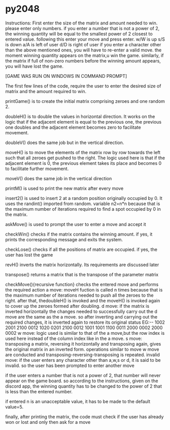 # py2048
Instructions: First enter the size of the matrix and amount needed to win. please enter only numbers.
if you enter a number that is not a power of 2, the winning quantity will be equal to the smallest power of 2 closest to entered value.
following this enter your move and press enter. 
w/W is up
s/S is down
a/A is left of user
d/D is right of user
if you enter a character other than the above mentioned ones, you will have to re-enter a valid move.
the moment winning quantity appears on the matrix,u win the game.
similarly, if the matrix if full of non-zero numbers before the winning amount appears, you will have lost the game.

[GAME WAS RUN ON WINDOWS IN COMMAND PROMPT]

The first few lines of the code, require the user to enter the desired size of matrix and the amount required to win.

printGame() is to create the initial matrix comprising zeroes and one random 2.

doubleH() is to double the values in horizontal direction. It works on the logic that if the adjacent element is equal to the previous one,
the previous one doubles and the adjacent element becomes zero to facilitate movement.

doubleV() does the same job but in the vertical direction.

moveH() is to move the elements of the matrix row by row towards the left such that all zeroes get pushed to the right. The logic used
here is that if the adjacent element is 0, the previous element takes its place and becomes 0 to facilitate further movement.

moveV() does the same job in the vertical direction

printM() is used to print the new matrix after every move

insert2() is used to insert 2 at a random position originally occupied by 0. It uses the randint() imported from random. variable n2=n*n 
because that is the maximum number of iterations required to find a spot occupied by 0 in the matrix.

askMove() is used to prompt the user to enter a move and accept it

checkWin() checks if the matrix contains the winning amount. if yes, it prints the corresponding message and exits the system.

checkLose() checks if all the positions of matrix are occupied. if yes, the user has lost the game

revH() inverts the matrix horizontally. Its requirements are discussed later

transpose() returns a matrix that is the transpose of the parameter matrix

checkMove(){recursive function} checks the entered move and performs the required action
a move: moveH fuction is called n times because that is the maximum number of iterations needed to push all the zeroes to the right. after that,
thedoubleH() is invoked and the moveH() is invoked again to cover up the zeroes formed after doubling.
d move: if the matrix is inverted horizontally the changes needed to successfully carry out the d move are the same as the a move. so after 
inverting and carrying out the required changes, it is inverted again to restore its original status
EG:-- 1002       2001       2100     0012
      1020       0201       2100     0012
      1001       1001       1100     0011
      2000       0002       2000     0002
w move: logic used is similar to that of the a move,but the row index is used here instead of the column index like in the a move.
s move: transposing a matrix, reversing it horizontally and transposing again, gives the original matrix in an
inverted form. operations similar to move w move are conducted and transposing-reversing-transposing is repeated.
invalid move: if the user enters any character other than a,w,s or d, it is said to be invalid. so the user has
been prompted to enter another move

if the user enters a number that is not a power of 2, that number will never appear on the game board. so according to
the instructions, given on the discord app, the winning quantity has to be changed to the power of 2 that is less than the entered number. 

if entered n is an unacceptable value, it has to be made to the default value=5.

finally, after printing the matrix, the code must check if the user has already won or lost and only then ask for a move
